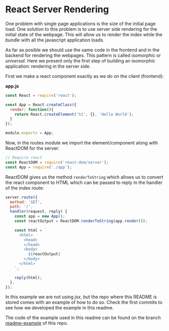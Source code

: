 # React Server Rendering

One problem with single page applications is the size of the initial
page load. One solution to this problem is to use server side rendering
for the initial state of the webpage. This will allow us to render the
index while the *bundle* with all the javascript application loads.

As far as posible we should use the same code in the frontend and in the
backend for rendering the webpages. This pattern is called *isomorphic*
or *universal*. Here we present only the first step of building an
isomorphic application: rendering in the server side.

First we make a react component exactly as we do on the client
(frontend):


**app.js**
```javascript
const React = require('react');

const App = React.createClass({
  render: function(){
    return React.createElement('h1', {}, 'Hello World');
  }
});

module.exports = App;
```

Now, in the routes module we import the element/component along with
ReactDOM for the server:

```javascript
// Require react
const ReactDOM = require('react-dom/server');
const App = require('./app');
```

ReactDOM gives us the method `renderToString` which allows us to convert
the react component to HTML which can be passed to reply in the handler of the index route:

```javascript
server.route({
  method: 'GET',
  path: '/',
  handler(request, reply) {
    const app = new App();
    const reactOutput = ReactDOM.renderToString(app.render());

    const html = `
      <html>
        <head>
        </head>
        <body>
          ${reactOutput}
        </body>
      </html>
    `;

    reply(html);
  },
});
```

In this example we are not using *jsx*, but the repo where this README
is stored comes with an example of how to do so. Check the first
commits to see how we developed the example in this readme.

The code of the example used in this readme can be found on the branch [readme-example](https://github.com/FAC8/react-server-rendering/tree/readme-example) of this repo.
